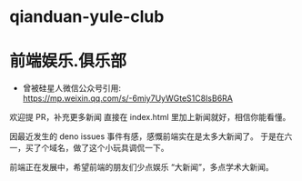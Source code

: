 # qianduan-yule-club
# 前端娱乐.俱乐部

* 曾被硅星人微信公众号引用: https://mp.weixin.qq.com/s/-6miy7UyWGteS1C8IsB6RA

欢迎提 PR，补充更多新闻
直接在 index.html 里加上新闻就好，相信你能看懂。

因最近发生的 deno issues 事件有感，感慨前端实在是太多大新闻了。 于是在六一，买了个域名，做了这个小玩具调侃一下。

前端正在发展中，希望前端的朋友们少点娱乐 “大新闻”，多点学术大新闻。
